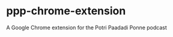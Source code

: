 ppp-chrome-extension
====================

A Google Chrome extension for the Potri Paadadi Ponne podcast
